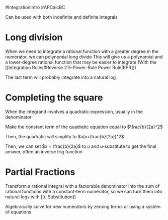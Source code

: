 #IntegrationIntro #APCalcBC 


Can be used with both indefinite and definite integrals

# Long division

When we need to integrate a rational function with a greater degree in the numerator, we can polynomial long divide
This will give us a polynomial and a lower-degree rational function that may be easier to integrate (With the [[Integration Rules#Reverse 2 5-Power-Rule Power Rule|RPR]])

The last term will probably integrate into a natural log

# Completing the square

When the integrand involves a quadratic expression, usually in the denominator

Make the constant term of the quadratic equation equal to $\frac{b}{2a}^2$

Then, the quadratic will simplify to $a(x+\frac{b}{2a})^2$

Then, we can set $x + \frac{b}{2a}$ to $u$ and u-substitute to get the final answer, often an inverse trig function

 # Partial Fractions
 
 Transform a rational integral with a factorable denominator into the sum of rational functions with a constant-term numerator, so we can turn them into natural logs with [[u Substitution]]
 
Algebraically solve for new numerators by zeroing terms or using a system of equations
